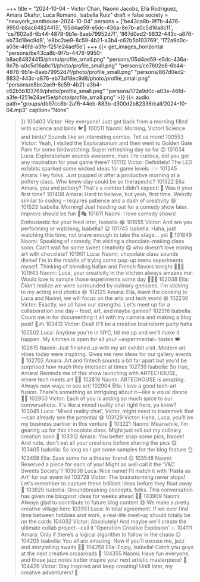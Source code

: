 +++
title = "2024-10-04 - Victor Chan, Naomi Jacobs, Ella Rodriguez, Amara Okafor, Luca Romano, Isabella Ruiz"
draft = false
society = "newyork_penthouse-2024-10-04"
persons = ['be43ca8b-9f7b-4476-9950-b8ac64824415', '05d4ae59-e5dc-436a-8e7b-a0c5d16a8c11', 'ce7602e8-6b44-4878-9b1e-8aeb79952d7f', '867d0ed2-8832-443c-a876-eb73d18ec9d8', 'e8bc2ae9-8c59-4b21-a3b4-c62b5b103769', '172a9d0c-a03e-46fd-a3fe-f251e24aef5e']
+++
{{< get_images_horizontal "persons/be43ca8b-9f7b-4476-9950-b8ac64824415/photo/profile_small.png" "persons/05d4ae59-e5dc-436a-8e7b-a0c5d16a8c11/photo/profile_small.png" "persons/ce7602e8-6b44-4878-9b1e-8aeb79952d7f/photo/profile_small.png" "persons/867d0ed2-8832-443c-a876-eb73d18ec9d8/photo/profile_small.png" "persons/e8bc2ae9-8c59-4b21-a3b4-c62b5b103769/photo/profile_small.png" "persons/172a9d0c-a03e-46fd-a3fe-f251e24aef5e/photo/profile_small.png" >}}
{{< audio
    path="groups/db97cc8b-2af6-44eb-883b-d300d2b82336/call/2024-10-04.mp3" 
    caption="None"
>}}
100403 Victor: Hey everyone! Just got back from a morning filled with science and birds 🐦🔬
100511 Naomi: Morning, Victor! Science and birds? Sounds like an interesting combo. Tell us more!
100553 Victor: Yeah, I visited the Exploratorium and then went to Golden Gate Park for some birdwatching. Super refreshing day so far 😊
101034 Luca: Exploratorium sounds awesome, man. I'm curious, did you get any inspiration for your game there?
101112 Victor: Definitely! The LED exhibits sparked some wicked ideas for game levels 💡✨
101245 Amara: Hey folks. Just popped in after a productive morning at a pottery class. Who knew clay could be so therapeutic?
101322 Ella: Amara, you and pottery? That's a combo I didn’t expect! 🎨 Was it your first time?
101408 Amara: Hard to believe, but yeah, first time. Weirdly similar to coding – requires patience and a dash of creativity 😅
101523 Isabella: Morning! Just heading out for a comedy show later. Improvs should be fun 🎤🎭
101611 Naomi: I love comedy shows! Enthusiastic for your feed later, Isabella 😂
101655 Victor: And are you performing or watching, Isabella? 😜
101745 Isabella: Haha, just watching this time, not brave enough to take the stage... yet 🤞
101849 Naomi: Speaking of comedy, I'm visiting a chocolate-making class soon. Can't wait for some sweet creativity 😋 who doesn’t love mixing art with chocolate?
101901 Luca: Naomi, chocolate class sounds divine! I'm in the middle of trying some pop-up menu experiments myself. Thinking of blending Italian and French flavors tonight 🍷🇫🇷
101943 Naomi: Luca, your creativity in the kitchen always amazes me! Would love to sample those experiments some day 👨‍🍳✨
102038 Ella: Didn’t realize we were surrounded by culinary geniuses. I'm sticking to my acting and photos 😆
102125 Amara: Ella, leave the cooking to Luca and Naomi, we will focus on the arts and tech world 😄
102230 Victor: Exactly, we all have our strengths. Let's meet up for a collaboration one day – food, art, and maybe games?
102316 Isabella: Count me in for documenting it all with my camera and making a blog post! 📸✍️
102412 Victor: Deal! It'll be a creative brainstorm party haha
102502 Luca: Anytime you're in NYC, hit me up and we'll make it happen. My kitchen is open for all your ~experimental~ tastes 🍽️
102615 Naomi: Just finished up with my art exhibit visit. Modern art vibes today were inspiring. Gives me new ideas for our gallery events 🤩
102702 Amara: Art and fintech sounds a bit far apart but you'd be surprised how much they intersect at times
102739 Isabella: So true, Amara! Reminds me of this show launching with ARTECHOUSE, where tech meets art 👾🎨
102819 Naomi: ARTECHOUSE is amazing. Always new ways to see art! 
102904 Ella: I love a good tech-art fusion. There's something so intriguing about it—like a visual dance 👯‍♂️
102950 Victor: Each of you is adding so much spice to our conversations. It's like a mixed reality chat right here, ya know?
103045 Luca: 'Mixed reality chat', Victor, might need to trademark that—can already see the potential 😄
103129 Victor: Haha, Luca, you'll be my business partner in this venture 🤝
103221 Naomi: Meanwhile, I’m gearing up for this chocolate class. Might just roll out my culinary creation soon 🍫 
103312 Amara: You better snap some pics, Naomi! And note, don't eat all your creations before sharing the pics 😋
103405 Isabella: So long as I get some samples for the blog feature 👌
103459 Ella: Save some for a theater friend 😉
103548 Naomi: Reserved a piece for each of you! Might as well call it the 'V&C Sweets Society'?
103638 Luca: Nice name! I’ll match it with 'Pasta as Art' for our event lol
103728 Victor: The brainstorming never stops! Let's remember to capture these brilliant ideas before they float away 🎈
103820 Isabella: Groundbreaking concepts, folks. This conversation has given me blogpost ideas for weeks ahead 📖🔥
103909 Naomi: Always glad to contribute to future blog content 😄 We make a pretty creative village here
103951 Luca: In total agreement. If we ever find time between hobbies and work, a real-life meet-up should totally be on the cards
104032 Victor: Absolutely! And maybe we'll create the ultimate collab project—call it 'Operation Creative Explosion' 💥
104111 Amara: Only if there’s a logical algorithm to follow in the chaos 😉
104205 Isabella: You all are amazing. Now if you’ll excuse me, jazz and storytelling awaits 🎵💃
104258 Ella: Enjoy, Isabella! Catch you guys at the next creative crossroads 🌟
104355 Naomi: Have fun everyone, and those jazz notes better inspire your next artistic masterpiece! 🎼
104426 Victor: Stay inspired and keep creating! Until later, my creative adventurers! 👾
